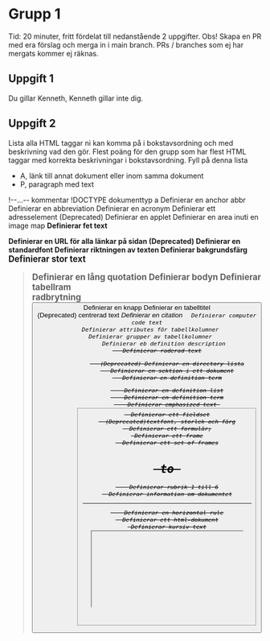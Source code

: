 # Grupp 1

Tid: 20 minuter, fritt fördelat till nedanstående 2 uppgifter. Obs! Skapa en PR med era förslag och merga in i main branch.
PRs / branches som ej har mergats kommer ej räknas.

## Uppgift 1

Du gillar Kenneth, Kenneth gillar inte dig.

## Uppgift 2

Lista alla HTML taggar ni kan komma på i bokstavsordning och med beskrivning vad den gör. Flest poäng för den grupp som har flest HTML taggar med korrekta beskrivningar i bokstavsordning. Fyll på denna lista
- A, länk till annat dokument eller inom samma dokument
- P, paragraph med text

!--...--	kommentar
!DOCTYPE 	dokumenttyp
a	Definierar en anchor
abbr	Definierar en abbreviation
<acronym>	Definierar en acronym
<adress>	Definierar ett adresselement
<applet>	(Deprecated) Definierar en applet
<area>	Definierar en area inuti en image map
<b>	Definierar fet text
<base>	Definierar en URL för alla länkar på sidan
<basefont>	(Deprecated) Definierar en standardfont
<bdo>	Definierar riktningen av texten
<bgcolor>	Definierar bakgrundsfärg
<big>	Definierar stor text
<blockquote>	Definierar en lång quotation
<body>	Definierar bodyn
<border>	Definierar tabellram
<br>	radbrytning
<button>	Definierar en knapp
<caption>	Definierar en tabelltitel
<center>	(Deprecated) centrerad text
<cite>	Definierar en citation
<code>	Definierar computer code text
<col>	Definierar attributes för tabellkolumner 
<colgroup>	Definierar grupper av tabellkolumner
<dd>	Definierar eb definition description
<del>	Definierar raderad text
<dir>	(Deprecated) Definierar en directory lista
<div>	Definierar en sektion i ett dokument
<dfn>	Definierar en definition term
<dl>	Definierar en definition list
<dt>	Definierar en definition term
<em>	Definierar emphasized text 
<fieldset>	Definierar ett fieldset
<font>	(Deprecated)textfont, storlek och färg
<form>	Definierar ett formulär;
<frame>	Definierar ett frame
<frameset>	Definierar ett set of frames
<h1> to <h6>	Definierar rubrik 1 till 6
<head>	Definierar information om dokumentet
<hr>	Definierar en horizontal rule
<html>	Definierar ett html-dokument
<i>	Definierar kursiv text
<iframe>	Definierar ett inline sub window (frame)
<img>	Definierar en bild
<input>	Definierar ett input field
<ins>	Definierar inserted text
<isindex>	(Deprecated) Definierar en single-line input field
<kbd>	Definierar keyboard text
<label>	Definierar en etikett för en formulärkontroll
<legend>	Definierar en titel i ett fieldset
<li>	Definierar ett list item
<link>	Definierar en resource reference
<map>	Definierar en image map 
<menu>	(Deprecated) Definierar en menu list
<meta>	Definierar meta information
<noframes>	Definierar en noframe section
<noscript>	Definierar en noscript section
<object>	Definierar ett embedded object
<ol>	Definierar en sorterad lista
<optgroup>	Definierar en optiongrupp
<option>	Definierar en option i en drop-down list
<p>	Definierar en paragraph
<param>	Definierar en parameter för ett objekt
<pre>	Definierar preformatted text
<q>	Definierar en short quotation
<s>	(Deprecated) Definierar genomstruken text
<samp>	Definierar sample computer code
<script>	Definierar ett script
<select>	Definierar en selectable list
<small>	Definierar liten text
<span>	Definierar en sektion i ett dokument
<strike>	(Deprecated) Definierar genomstruken text
<strong>	Definierar strong text
<style>	Definierar en style definition
<sub>	Definierar nedsänkt text
<sup>	Definierar höjd text
<table>	Definierar en tabell
<tbody>	Definierar en tabell body
<td>	Definierar en tabell cell
<textarea>	Definierar en text area
<tfoot>	Definierar en tabell footer
<th>	Definierar en tabell header
<thead>	Definierar en tabell header
<title>	Definierar the document title
<tr>	Definierar en tabell row
<tt>	Definierar teletype text
<u>	(Deprecated) Definierar understruken text
<ul>	Definierar en osorterad list
<var>	Definierar en variable
<xmp>	(Deprecated) Definierar preformatted text



---


Gruppens betyg på slogan. Ge en 1:a till er själva och dela ut 2-6 till de andra grupperna.
- Grupp 1, X poäng
- Grupp 2, X poäng
- Grupp 3, X poäng
- Grupp 4, X poäng
- Grupp 5, X poäng
- Grupp 6, X poäng

